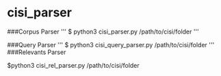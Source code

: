 # cisi_parser

###Corpus Parser
'''
$ python3 cisi_parser.py /path/to/cisi/folder
'''

###Query Parser
'''
$ python3 cisi_query_parser.py /path/to/cisi/folder
'''
###Relevants Parser

$python3 cisi_rel_parser.py /path/to/cisi/folder

